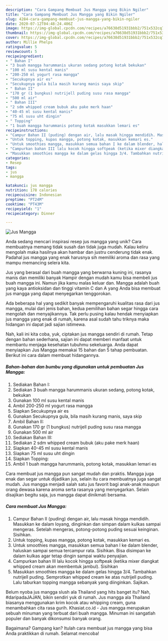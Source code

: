 ```yaml
---
description: "Cara Gampang Membuat Jus Mangga yang Bikin Ngiler"
title: "Cara Gampang Membuat Jus Mangga yang Bikin Ngiler"
slug: 4284-cara-gampang-membuat-jus-mangga-yang-bikin-ngiler
date: 2020-07-12T04:48:24.406Z
image: https://img-global.cpcdn.com/recipes/a76638d51931bbb2/751x532cq70/jus-mangga-foto-resep-utama.jpg
thumbnail: https://img-global.cpcdn.com/recipes/a76638d51931bbb2/751x532cq70/jus-mangga-foto-resep-utama.jpg
cover: https://img-global.cpcdn.com/recipes/a76638d51931bbb2/751x532cq70/jus-mangga-foto-resep-utama.jpg
author: Millie Phelps
ratingvalue: 5
reviewcount: 5
recipeingredient:
- " Bahan I"
- "3 buah mangga harummanis ukuran sedang potong kotak bekukan"
- "100 ml susu kental manis"
- "200-250 ml yogurt rasa mangga"
- "Secukupnya air es"
- "Secukupnya gula bila masih kurang manis saya skip"
- " Bahan II"
- "170 gr (1 bungkus) nutrijell puding susu rasa mangga"
- "500 ml air"
- " Bahan III"
- "2 sdm whipped cream bubuk aku pake merk haan"
- "40-45 ml susu kental manis"
- "75 ml susu uht dingin"
- " Topping"
- "1 buah mangga harummanis potong kotak masukkan lemari es"
recipeinstructions:
- "Campur Bahan II (puding) dengan air, lalu masak hingga mendidih. Masukkan ke dalam loyang, dinginkan dan simpan dalam kulkas sampai mengeras. Setelah mengeras, potong-potong puding sesuai keinginan. Sisihkan."
- "Untuk topping, kupas mangga, potong kotak, masukkan kemari es."
- "Untuk smoothies mangga, masukkan semua bahan I ke dalam blender, haluskan sampai semua tercampur rata. Sisihkan. Bisa disimpan ke dalam kulkas agar tetap dingin sampai waktu penyajian."
- "Campurkan bahan III lalu kocok hingga softpeak (ketika mixer diangkat whipped cream akan membentuk jambul). Sisihkan"
- "Masukkan smoothies mangga ke dalam gelas hingga 3/4. Tambahkan nutrijell puding. Semprotkan whipped cream ke atas nutrijell puding. Lalu taburkan topping mangga sebanyak yang diinginkan. Sajikan."
categories:
- Resep
tags:
- jus
- mangga

katakunci: jus mangga 
nutrition: 178 calories
recipecuisine: Indonesian
preptime: "PT24M"
cooktime: "PT43M"
recipeyield: "1"
recipecategory: Dinner

---
```



![Jus Mangga](https://img-global.cpcdn.com/recipes/a76638d51931bbb2/751x532cq70/jus-mangga-foto-resep-utama.jpg)

Anda sedang mencari inspirasi resep jus mangga yang unik? Cara membuatnya memang tidak susah dan tidak juga mudah. Kalau keliru mengolah maka hasilnya akan hambar dan justru cenderung tidak enak. Padahal jus mangga yang enak harusnya sih memiliki aroma dan rasa yang mampu memancing selera kita.

Jus yang berasal dari buah mangga yang berwarna kuning ini, rasanya manis dan memiliki banyak Hampir dengan mudah kamu bisa membeli jus buah mangga ini. Namun jika kamu malas keluar dan. Mangga adalah buah yang kaya antioksidan dan tinggi vitamin C dan A yang Anda bisa membuat jus mangga yang dapat menyegarkan tenggorokan.

Ada beberapa hal yang sedikit banyak mempengaruhi kualitas rasa dari jus mangga, mulai dari jenis bahan, kedua pemilihan bahan segar hingga cara mengolah dan menyajikannya. Tak perlu pusing kalau hendak menyiapkan jus mangga yang enak di rumah, karena asal sudah tahu triknya maka hidangan ini dapat jadi sajian istimewa.


Nah, kali ini kita coba, yuk, ciptakan jus mangga sendiri di rumah. Tetap dengan bahan sederhana, sajian ini dapat memberi manfaat untuk membantu menjaga kesehatan tubuhmu sekeluarga. Anda dapat menyiapkan Jus Mangga memakai 15 bahan dan 5 tahap pembuatan. Berikut ini cara dalam membuat hidangannya.

<!--inarticleads1-->

##### Bahan-bahan dan bumbu yang digunakan untuk pembuatan Jus Mangga:

1. Sediakan  Bahan I:
1. Sediakan 3 buah mangga harummanis ukuran sedang, potong kotak, bekukan
1. Gunakan 100 ml susu kental manis
1. Ambil 200-250 ml yogurt rasa mangga
1. Siapkan Secukupnya air es
1. Gunakan Secukupnya gula, bila masih kurang manis, saya skip
1. Ambil  Bahan II:
1. Gunakan 170 gr (1 bungkus) nutrijell puding susu rasa mangga
1. Gunakan 500 ml air
1. Sediakan  Bahan III:
1. Sediakan 2 sdm whipped cream bubuk (aku pake merk haan)
1. Siapkan 40-45 ml susu kental manis
1. Siapkan 75 ml susu uht dingin
1. Siapkan  Topping:
1. Ambil 1 buah mangga harummanis, potong kotak, masukkan lemari es


Cara membuat jus mangga pun sangat mudah dan praktis. Mangga juga enak dan segar untuk dijadikan jus, selain itu cara membuatnya juga sangat mudah. Jus mangga menjadi salah satu jus favorit bagi anak-anak maupun orang dewasa karena aroma serta rasanya yang menyegarkan. Selain disajikan begitu saja, jus mangga dapat dinikmati bersama. 

<!--inarticleads2-->

##### Cara membuat Jus Mangga:

1. Campur Bahan II (puding) dengan air, lalu masak hingga mendidih. Masukkan ke dalam loyang, dinginkan dan simpan dalam kulkas sampai mengeras. Setelah mengeras, potong-potong puding sesuai keinginan. Sisihkan.
1. Untuk topping, kupas mangga, potong kotak, masukkan kemari es.
1. Untuk smoothies mangga, masukkan semua bahan I ke dalam blender, haluskan sampai semua tercampur rata. Sisihkan. Bisa disimpan ke dalam kulkas agar tetap dingin sampai waktu penyajian.
1. Campurkan bahan III lalu kocok hingga softpeak (ketika mixer diangkat whipped cream akan membentuk jambul). Sisihkan
1. Masukkan smoothies mangga ke dalam gelas hingga 3/4. Tambahkan nutrijell puding. Semprotkan whipped cream ke atas nutrijell puding. Lalu taburkan topping mangga sebanyak yang diinginkan. Sajikan.


Belum nyoba jus mangga slush ala Thailand yang hits banget itu? Nah, #daripadaJAJAN, bikin sendiri yuk di rumah. Jus mangga ala Thailand biasanya menggunakan krim kocok atau whipping cream, guna menambahkan cita rasa gurih. Khasiat.co.id - Jus mangga merupakan sebuah minuman yang terbuat dari buah mangga. Minuman ini sangatlah populer dan banyak dikonsumsi banyak orang. 

Bagaimana? Gampang kan? Itulah cara membuat jus mangga yang bisa Anda praktikkan di rumah. Selamat mencoba!
